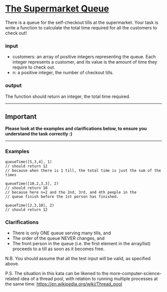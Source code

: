 # [The Supermarket Queue](https://www.codewars.com/kata/the-supermarket-queue "https://www.codewars.com/kata/57b06f90e298a7b53d000a86")

There is a queue for the self-checkout tills at the supermarket. Your task is write a function to calculate the total time required for all the customers to check out!

### input
* customers: an array of positive integers representing the queue. Each integer represents a customer, and its value is the amount of time they require to check out.
* n: a positive integer, the number of checkout tills.

### output
The function should return an integer, the total time required.

-------------------------------------------

## Important
**Please look at the examples and clarifications below, to ensure you understand the task correctly :)**

-------

### Examples

```
queueTime([5,3,4], 1)
// should return 12
// because when there is 1 till, the total time is just the sum of the times

queueTime([10,2,3,3], 2)
// should return 10
// because here n=2 and the 2nd, 3rd, and 4th people in the 
// queue finish before the 1st person has finished.

queueTime([2,3,10], 2)
// should return 12
```


### Clarifications

 * There is only ONE queue serving many tills, and
 * The order of the queue NEVER changes, and
 * The front person in the queue (i.e. the first element in the array/list) proceeds to a till as soon as it becomes free.

N.B. You should assume that all the test input will be valid, as specified above.

P.S. The situation in this kata can be likened to the more-computer-science-related idea of a thread pool, with relation to running multiple processes at the same time: https://en.wikipedia.org/wiki/Thread_pool
